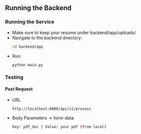 ## Running the Backend

### Running the Service


- Make sure to keep your resume under backend/app/uploads/
- Navigate to the backend directory:
  ```bash
  cd backend/app
- Run:
  ```bash
  python main.py
### Testing
#### Post Request 
- URL
  ```bash
  http://localhost:8000/api/v1/process
- Body Parameters -> form-data
  ```bash
  Key: pdf_doc | Value: your pdf (from local)

